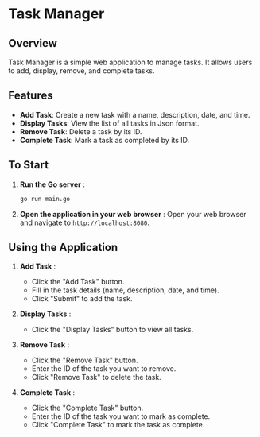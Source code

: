 # Task Manager

## Overview

Task Manager is a simple web application to manage tasks. It allows users to add, display, remove, and complete tasks.

## Features

- **Add Task**: Create a new task with a name, description, date, and time.
- **Display Tasks**: View the list of all tasks in Json format.
- **Remove Task**: Delete a task by its ID.
- **Complete Task**: Mark a task as completed by its ID.

## To Start

1. **Run the Go server** :

    ```sh
    go run main.go
    ```

2. **Open the application in your web browser** :
    Open your web browser and navigate to `http://localhost:8080`.

## Using the Application

1. **Add Task** :
    - Click the "Add Task" button.
    - Fill in the task details (name, description, date, and time).
    - Click "Submit" to add the task.

2. **Display Tasks** :
    - Click the "Display Tasks" button to view all tasks.

3. **Remove Task** :
    - Click the "Remove Task" button.
    - Enter the ID of the task you want to remove.
    - Click "Remove Task" to delete the task.

4. **Complete Task** :
    - Click the "Complete Task" button.
    - Enter the ID of the task you want to mark as complete.
    - Click "Complete Task" to mark the task as complete.
